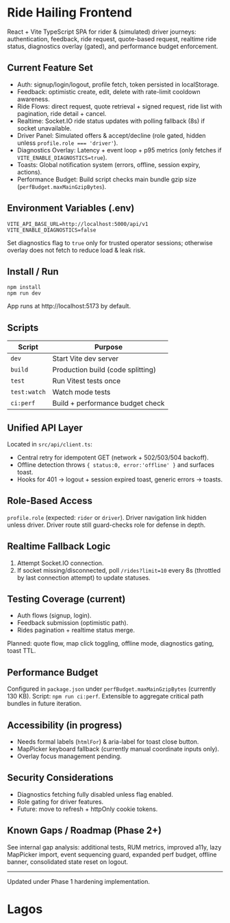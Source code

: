 # Ride Hailing Frontend

React + Vite TypeScript SPA for rider & (simulated) driver journeys: authentication, feedback, ride request, quote-based request, realtime ride status, diagnostics overlay (gated), and performance budget enforcement.

## Current Feature Set
- Auth: signup/login/logout, profile fetch, token persisted in localStorage.
- Feedback: optimistic create, edit, delete with rate-limit cooldown awareness.
- Ride Flows: direct request, quote retrieval + signed request, ride list with pagination, ride detail + cancel.
- Realtime: Socket.IO ride status updates with polling fallback (8s) if socket unavailable.
- Driver Panel: Simulated offers & accept/decline (role gated, hidden unless `profile.role === 'driver'`).
- Diagnostics Overlay: Latency + event loop + p95 metrics (only fetches if `VITE_ENABLE_DIAGNOSTICS=true`).
- Toasts: Global notification system (errors, offline, session expiry, actions).
- Performance Budget: Build script checks main bundle gzip size (`perfBudget.maxMainGzipBytes`).

## Environment Variables (.env)
```
VITE_API_BASE_URL=http://localhost:5000/api/v1
VITE_ENABLE_DIAGNOSTICS=false
```
Set diagnostics flag to `true` only for trusted operator sessions; otherwise overlay does not fetch to reduce load & leak risk.

## Install / Run
```
npm install
npm run dev
```
App runs at http://localhost:5173 by default.

## Scripts
| Script | Purpose |
|--------|---------|
| `dev` | Start Vite dev server |
| `build` | Production build (code splitting) |
| `test` | Run Vitest tests once |
| `test:watch` | Watch mode tests |
| `ci:perf` | Build + performance budget check |

## Unified API Layer
Located in `src/api/client.ts`:
- Central retry for idempotent GET (network + 502/503/504 backoff).
- Offline detection throws `{ status:0, error:'offline' }` and surfaces toast.
- Hooks for 401 -> logout + session expired toast, generic errors -> toasts.

## Role-Based Access
`profile.role` (expected: `rider` or `driver`). Driver navigation link hidden unless driver. Driver route still guard-checks role for defense in depth.

## Realtime Fallback Logic
1. Attempt Socket.IO connection.
2. If socket missing/disconnected, poll `/rides?limit=10` every 8s (throttled by last connection attempt) to update statuses.

## Testing Coverage (current)
- Auth flows (signup, login).
- Feedback submission (optimistic path).
- Rides pagination + realtime status merge.

Planned: quote flow, map click toggling, offline mode, diagnostics gating, toast TTL.

## Performance Budget
Configured in `package.json` under `perfBudget.maxMainGzipBytes` (currently 130 KB). Script: `npm run ci:perf`.
Extensible to aggregate critical path bundles in future iteration.

## Accessibility (in progress)
- Needs formal labels (`htmlFor`) & aria-label for toast close button.
- MapPicker keyboard fallback (currently manual coordinate inputs only).
- Overlay focus management pending.

## Security Considerations
- Diagnostics fetching fully disabled unless flag enabled.
- Role gating for driver features.
- Future: move to refresh + httpOnly cookie tokens.

## Known Gaps / Roadmap (Phase 2+)
See internal gap analysis: additional tests, RUM metrics, improved a11y, lazy MapPicker import, event sequencing guard, expanded perf budget, offline banner, consolidated state reset on logout.

---
Updated under Phase 1 hardening implementation.
# Lagos
